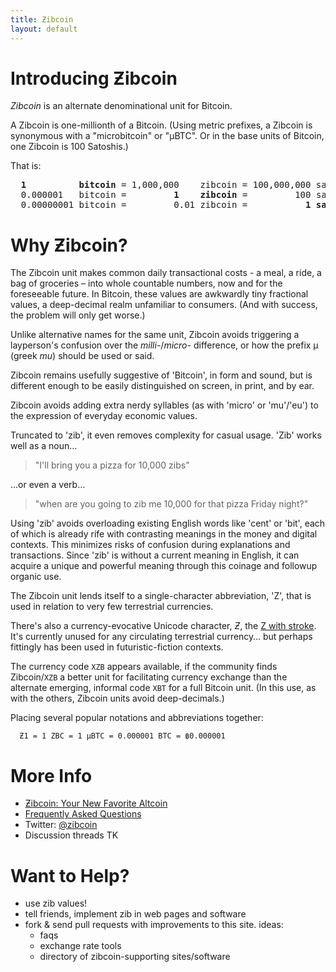 ```yaml
---
title: Ƶibcoin
layout: default
---
```


# Introducing Ƶibcoin

*Zibcoin* is an alternate denominational unit for Bitcoin.

A Zibcoin is one-millionth of a Bitcoin. (Using metric prefixes, a Zibcoin is synonymous with a "microbitcoin" or "µBTC". Or in the base units of Bitcoin, one Zibcoin is 100 Satoshis.)

That is:

<pre>
<b>  1          bitcoin</b> = 1,000,000    zibcoin = 100,000,000 satoshi
  0.000001   bitcoin =         <b>1    zibcoin</b> =         100 satoshi           
  0.00000001 bitcoin =         0.01 zibcoin =           <b>1 satoshi</b>
</pre>

# Why Ƶibcoin?

The Zibcoin unit makes common daily transactional costs - a meal, a ride, a bag of groceries – into whole countable numbers, now and for the foreseeable future. In Bitcoin, these values are awkwardly tiny fractional values, a deep-decimal realm unfamiliar to consumers. (And with success, the problem will only get worse.) 

Unlike alternative names for the same unit, Zibcoin avoids triggering a layperson's confusion over the *milli-*/*micro-* difference, or how the prefix µ (greek *mu*) should be used or said.

Zibcoin remains usefully suggestive of 'Bitcoin', in form and sound, but is different enough to be easily distinguished on screen, in print, and by ear. 

Zibcoin avoids adding extra nerdy syllables (as with 'micro' or 'mu'/'eu') to the expression of everyday economic values. 

Truncated to 'zib', it even removes complexity for casual usage. 'Zib' works well as a noun…

> "I'll bring you a pizza for 10,000 zibs" 

…or even a verb…

> "when are you going to zib me 10,000 for that pizza Friday night?"

Using 'zib' avoids overloading existing English words like 'cent' or 'bit', each of which is already rife with contrasting meanings in the money and digital contexts. This minimizes risks of confusion during explanations and transactions. Since 'zib' is without a current meaning in English, it can acquire a unique and powerful meaning through this coinage and followup organic use. 

The Zibcoin unit lends itself to a single-character abbreviation, 'Z', that is used in relation to very few terrestrial currencies. 

There's also a currency-evocative Unicode character, *Ƶ*, the [Z with stroke](https://en.wikipedia.org/wiki/Z_with_stroke). It's currently unused for any circulating terrestrial currency… but perhaps fittingly has been used in futuristic-fiction contexts. 

The currency code `XZB` appears available, if the community finds Zibcoin/`XZB` a better unit for facilitating currency exchange than the alternate emerging, informal code `XBT` for a full Bitcoin unit. (In this use, as with the others, Zibcoin units avoid deep-decimals.)

Placing several popular notations and abbreviations together: 

      Ƶ1 = 1 ZBC = 1 µBTC = 0.000001 BTC = ฿0.000001

# More Info

* [Ƶibcoin: Your New Favorite Altcoin](http://medium.com/TK)
* [Frequently Asked Questions](/faq)
* Twitter: [@zibcoin](https://twitter.com/zibcoin)
* Discussion threads TK

# Want to Help? 

* use zib values!
* tell friends, implement zib in web pages and software
* fork & send pull requests with improvements to this site. ideas:
    * faqs
    * exchange rate tools
    * directory of zibcoin-supporting sites/software


